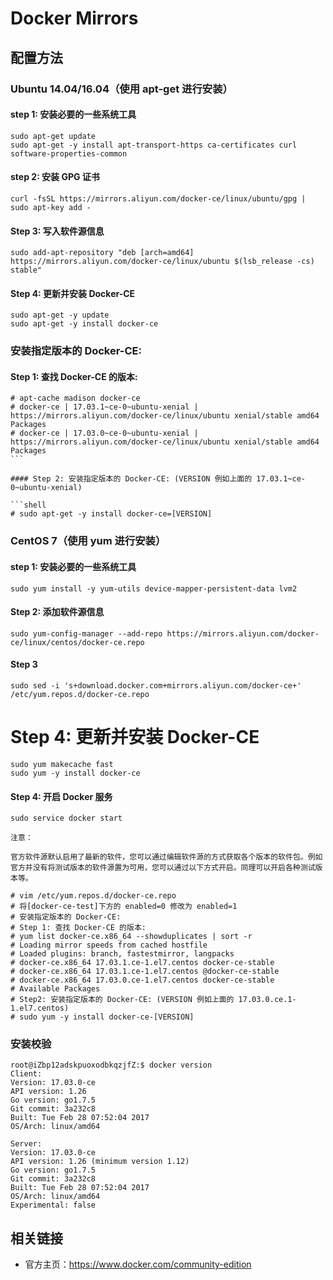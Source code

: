 # Docker Mirrors

## 配置方法

### Ubuntu 14.04/16.04（使用 apt-get 进行安装）

#### step 1: 安装必要的一些系统工具

```shell
sudo apt-get update
sudo apt-get -y install apt-transport-https ca-certificates curl software-properties-common
```

#### step 2: 安装 GPG 证书

```shell
curl -fsSL https://mirrors.aliyun.com/docker-ce/linux/ubuntu/gpg | sudo apt-key add -
```

#### Step 3: 写入软件源信息

```shell
sudo add-apt-repository "deb [arch=amd64] https://mirrors.aliyun.com/docker-ce/linux/ubuntu $(lsb_release -cs) stable"
```

#### Step 4: 更新并安装 Docker-CE

```shell
sudo apt-get -y update
sudo apt-get -y install docker-ce
```

### 安装指定版本的 Docker-CE:

#### Step 1: 查找 Docker-CE 的版本:

````shell
# apt-cache madison docker-ce
# docker-ce | 17.03.1~ce-0~ubuntu-xenial | https://mirrors.aliyun.com/docker-ce/linux/ubuntu xenial/stable amd64 Packages
# docker-ce | 17.03.0~ce-0~ubuntu-xenial | https://mirrors.aliyun.com/docker-ce/linux/ubuntu xenial/stable amd64 Packages
```

#### Step 2: 安装指定版本的 Docker-CE: (VERSION 例如上面的 17.03.1~ce-0~ubuntu-xenial)

```shell
# sudo apt-get -y install docker-ce=[VERSION]
````

### CentOS 7（使用 yum 进行安装）

#### step 1: 安装必要的一些系统工具

```shell
sudo yum install -y yum-utils device-mapper-persistent-data lvm2
```

#### Step 2: 添加软件源信息

```shell
sudo yum-config-manager --add-repo https://mirrors.aliyun.com/docker-ce/linux/centos/docker-ce.repo
```

#### Step 3

```shell
sudo sed -i 's+download.docker.com+mirrors.aliyun.com/docker-ce+' /etc/yum.repos.d/docker-ce.repo
```

# Step 4: 更新并安装 Docker-CE

```shell
sudo yum makecache fast
sudo yum -y install docker-ce
```

#### Step 4: 开启 Docker 服务

```shell
sudo service docker start
```

```plaintext
注意：

官方软件源默认启用了最新的软件，您可以通过编辑软件源的方式获取各个版本的软件包。例如官方并没有将测试版本的软件源置为可用，您可以通过以下方式开启。同理可以开启各种测试版本等。

# vim /etc/yum.repos.d/docker-ce.repo
# 将[docker-ce-test]下方的 enabled=0 修改为 enabled=1
# 安装指定版本的 Docker-CE:
# Step 1: 查找 Docker-CE 的版本:
# yum list docker-ce.x86_64 --showduplicates | sort -r
# Loading mirror speeds from cached hostfile
# Loaded plugins: branch, fastestmirror, langpacks
# docker-ce.x86_64 17.03.1.ce-1.el7.centos docker-ce-stable
# docker-ce.x86_64 17.03.1.ce-1.el7.centos @docker-ce-stable
# docker-ce.x86_64 17.03.0.ce-1.el7.centos docker-ce-stable
# Available Packages
# Step2: 安装指定版本的 Docker-CE: (VERSION 例如上面的 17.03.0.ce.1-1.el7.centos)
# sudo yum -y install docker-ce-[VERSION]
```

### 安装校验

```shell
root@iZbp12adskpuoxodbkqzjfZ:$ docker version
Client:
Version: 17.03.0-ce
API version: 1.26
Go version: go1.7.5
Git commit: 3a232c8
Built: Tue Feb 28 07:52:04 2017
OS/Arch: linux/amd64

Server:
Version: 17.03.0-ce
API version: 1.26 (minimum version 1.12)
Go version: go1.7.5
Git commit: 3a232c8
Built: Tue Feb 28 07:52:04 2017
OS/Arch: linux/amd64
Experimental: false
```

## 相关链接

-   官方主页：https://www.docker.com/community-edition
